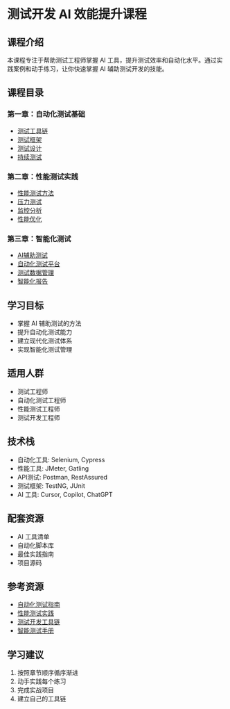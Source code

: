 # 测试开发 AI 效能提升课程

## 课程介绍
本课程专注于帮助测试工程师掌握 AI 工具，提升测试效率和自动化水平。通过实践案例和动手练习，让你快速掌握 AI 辅助测试开发的技能。

## 课程目录

### 第一章：自动化测试基础
- [测试工具链](./第一章-自动化测试基础.md#测试工具链)
- [测试框架](./第一章-自动化测试基础.md#测试框架)
- [测试设计](./第一章-自动化测试基础.md#测试设计)
- [持续测试](./第一章-自动化测试基础.md#持续测试)

### 第二章：性能测试实践
- [性能测试方法](./第二章-性能测试实践.md#性能测试方法)
- [压力测试](./第二章-性能测试实践.md#压力测试)
- [监控分析](./第二章-性能测试实践.md#监控分析)
- [性能优化](./第二章-性能测试实践.md#性能优化)

### 第三章：智能化测试
- [AI辅助测试](./第三章-智能化测试.md#AI辅助测试)
- [自动化测试平台](./第三章-智能化测试.md#自动化测试平台)
- [测试数据管理](./第三章-智能化测试.md#测试数据管理)
- [智能化报告](./第三章-智能化测试.md#智能化报告)

## 学习目标
- 掌握 AI 辅助测试的方法
- 提升自动化测试能力
- 建立现代化测试体系
- 实现智能化测试管理

## 适用人群
- 测试工程师
- 自动化测试工程师
- 性能测试工程师
- 测试开发工程师

## 技术栈
- 自动化工具: Selenium, Cypress
- 性能工具: JMeter, Gatling
- API测试: Postman, RestAssured
- 测试框架: TestNG, JUnit
- AI 工具: Cursor, Copilot, ChatGPT

## 配套资源
- AI 工具清单
- 自动化脚本库
- 最佳实践指南
- 项目源码

## 参考资源
- [自动化测试指南](https://automation-test-guide.dev)
- [性能测试实践](https://performance-test-practice.dev)
- [测试开发工具链](https://test-dev-toolchain.dev)
- [智能测试手册](https://smart-testing-manual.dev)

## 学习建议
1. 按照章节顺序循序渐进
2. 动手实践每个练习
3. 完成实战项目
4. 建立自己的工具链 